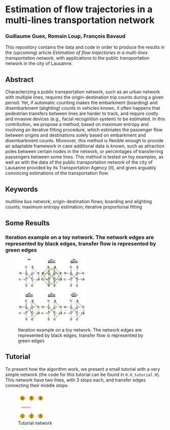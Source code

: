 # Estimation of flow trajectories in a multi-lines transportation network

### Guillaume Guex, Romain Loup, François Bavaud

This repository contains the data and code in order to produce the results in the (upcoming) article *Estimation of flow trajectories in a multi-lines
transportation network*, with applications to the public transportation network in the city of Lausanne.

## Abstract 

Characterizing a public transportation network, such as an urban network
with multiple lines, requires the origin-destination trip counts during a given
period. Yet, if automatic counting makes the embarkment (boarding) and
disembarkment (alighting) counts in vehicles known, it often happens that
pedestrian transfers between lines are harder to track, and require costly and
invasive devices (e.g., facial recognition system) to be estimated. In this
contribution, we propose a method, based on maximum entropy and
involving an iterative fitting procedure, which estimates the passenger flow
between origins and destinations solely based on embarkment and
disembarkment counts. Moreover, this method is flexible enough to provide
an adaptable framework in case additional data is known, such as attraction
poles between certain nodes in the network, or percentages of transferring
passengers between some lines. This method is tested on toy examples, as
well as with the data of the public transportation network of the city of
Lausanne provided by its Transportation Agency (tl), and gives arguably
convincing estimations of the transportation flow.

## Keywords 

multiline bus network; origin-destination flows; boarding and alighting counts; maximum entropy estimation; iterative
proportional fitting

## Some Results

### Iteration example on a toy network. The network edges are represented by black edges, transfer flow is represented by green edges

<figure>
    <img src="utilities/readme_img/iterations.png" alt="tutorial example" style="width:50%">
    <figcaption>Iteration example on a toy network. The network edges are represented by black edges, transfer flow is represented by green edges</figcaption>
</figure>

## Tutorial 

To present how the algorithm work, we present a small tutorial with a very simple network (the code for this tutorial can be found in `0.0_tutorial.R`). This network have two lines, with 3 stops each, and transfer edges connecting their middle stops.

<figure>
  <img src="utilities/readme_img/tuto_network.png" alt="tutorial example" style="width:20%">
  <figcaption>Tutorial network</figcaption>
</figure>


